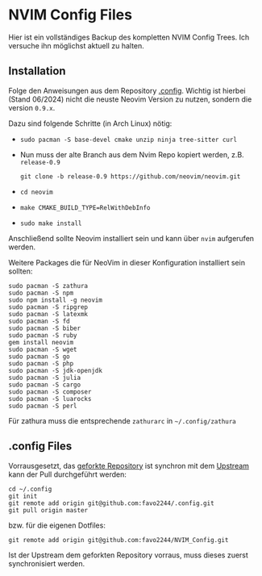 # NVIM Config Files

Hier ist ein vollständiges Backup des kompletten NVIM Config Trees.
Ich versuche ihn möglichst aktuell zu halten.

## Installation
Folge den Anweisungen aus dem Repository [.config](https://github.com/favo2244/.config).
Wichtig ist hierbei (Stand 06/2024) nicht die neuste Neovim Version zu nutzen, sondern die version `0.9.x`.

Dazu sind folgende Schritte (in Arch Linux) nötig:
- `sudo pacman -S base-devel cmake unzip ninja tree-sitter curl`
- Nun muss der alte Branch aus dem Nvim Repo kopiert werden, z.B. `release-0.9`
  
  `git clone -b release-0.9 https://github.com/neovim/neovim.git`
- `cd neovim`
- `make CMAKE_BUILD_TYPE=RelWithDebInfo`
- `sudo make install`

Anschließend sollte Neovim installiert sein und kann über `nvim` aufgerufen werden.

Weitere Packages die für NeoVim in dieser Konfiguration installiert sein sollten:
```
sudo pacman -S zathura
sudo pacman -S npm
sudo npm install -g neovim
sudo pacman -S ripgrep
sudo pacman -S latexmk
sudo pacman -S fd
sudo pacman -S biber
sudo pacman -S ruby
gem install neovim
sudo pacman -S wget
sudo pacman -S go
sudo pacman -S php
sudo pacman -S jdk-openjdk
sudo pacman -S julia
sudo pacman -S cargo
sudo pacman -S composer
sudo pacman -S luarocks
sudo pacman -S perl
```
Für zathura muss die entsprechende `zathurarc` in `~/.config/zathura` 


## .config Files

Vorrausgesetzt, das [geforkte Repository](https://github.com/favo2244/.config) ist synchron mit dem [Upstream](https://github.com/benbrastmckie/.config) kann der Pull durchgeführt werden:

```
cd ~/.config
git init
git remote add origin git@github.com:favo2244/.config.git
git pull origin master
```
bzw. für die eigenen Dotfiles:
```
git remote add origin git@github.com:favo2244/NVIM_Config.git
```
Ist der Upstream dem geforkten Repository vorraus, muss dieses zuerst synchronisiert werden.
